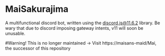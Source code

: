 # MaiSakurajima
A multifunctional discord bot, written using the discord.js@11.6.2 library. Be wary that due to discord imposing gateway intents, v11 will soon be unusable.


#Warning! 
This is no longer maintained -> Visit https://maisans-maid/Mai, the successor of this repository
